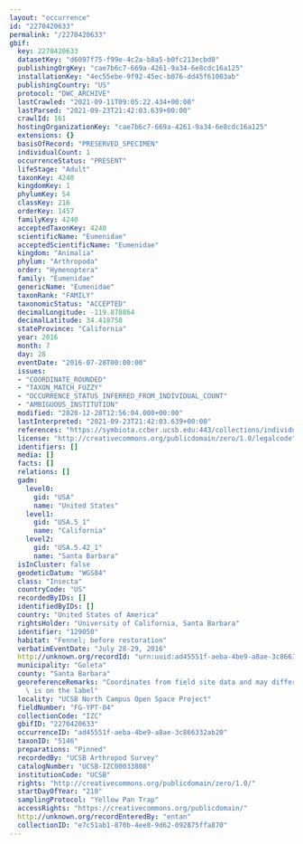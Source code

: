 ```yaml
---
layout: "occurrence"
id: "2270420633"
permalink: "/2270420633"
gbif:
  key: 2270420633
  datasetKey: "d6097f75-f99e-4c2a-b8a5-b0fc213ecbd0"
  publishingOrgKey: "cae7b6c7-669a-4261-9a34-6e8cdc16a125"
  installationKey: "4ec55ebe-9f92-45ec-b076-dd45f61003ab"
  publishingCountry: "US"
  protocol: "DWC_ARCHIVE"
  lastCrawled: "2021-09-11T09:05:22.434+00:00"
  lastParsed: "2021-09-23T21:42:03.639+00:00"
  crawlId: 161
  hostingOrganizationKey: "cae7b6c7-669a-4261-9a34-6e8cdc16a125"
  extensions: {}
  basisOfRecord: "PRESERVED_SPECIMEN"
  individualCount: 1
  occurrenceStatus: "PRESENT"
  lifeStage: "Adult"
  taxonKey: 4240
  kingdomKey: 1
  phylumKey: 54
  classKey: 216
  orderKey: 1457
  familyKey: 4240
  acceptedTaxonKey: 4240
  scientificName: "Eumenidae"
  acceptedScientificName: "Eumenidae"
  kingdom: "Animalia"
  phylum: "Arthropoda"
  order: "Hymenoptera"
  family: "Eumenidae"
  genericName: "Eumenidae"
  taxonRank: "FAMILY"
  taxonomicStatus: "ACCEPTED"
  decimalLongitude: -119.878864
  decimalLatitude: 34.418758
  stateProvince: "California"
  year: 2016
  month: 7
  day: 28
  eventDate: "2016-07-28T00:00:00"
  issues:
  - "COORDINATE_ROUNDED"
  - "TAXON_MATCH_FUZZY"
  - "OCCURRENCE_STATUS_INFERRED_FROM_INDIVIDUAL_COUNT"
  - "AMBIGUOUS_INSTITUTION"
  modified: "2020-12-28T12:56:04.000+00:00"
  lastInterpreted: "2021-09-23T21:42:03.639+00:00"
  references: "https://symbiota.ccber.ucsb.edu:443/collections/individual/index.php?occid=129050"
  license: "http://creativecommons.org/publicdomain/zero/1.0/legalcode"
  identifiers: []
  media: []
  facts: []
  relations: []
  gadm:
    level0:
      gid: "USA"
      name: "United States"
    level1:
      gid: "USA.5_1"
      name: "California"
    level2:
      gid: "USA.5.42_1"
      name: "Santa Barbara"
  isInCluster: false
  geodeticDatum: "WGS84"
  class: "Insecta"
  countryCode: "US"
  recordedByIDs: []
  identifiedByIDs: []
  country: "United States of America"
  rightsHolder: "University of California, Santa Barbara"
  identifier: "129050"
  habitat: "Fennel; before restoration"
  verbatimEventDate: "July 28-29, 2016"
  http://unknown.org/recordId: "urn:uuid:ad45551f-aeba-4be9-a8ae-3c866332ab20"
  municipality: "Goleta"
  county: "Santa Barbara"
  georeferenceRemarks: "Coordinates from field site data and may differ from what\
    \ is on the label"
  locality: "UCSB North Campus Open Space Project"
  fieldNumber: "FG-YPT-04"
  collectionCode: "IZC"
  gbifID: "2270420633"
  occurrenceID: "ad45551f-aeba-4be9-a8ae-3c866332ab20"
  taxonID: "5146"
  preparations: "Pinned"
  recordedBy: "UCSB Arthropod Survey"
  catalogNumber: "UCSB-IZC00033808"
  institutionCode: "UCSB"
  rights: "http://creativecommons.org/publicdomain/zero/1.0/"
  startDayOfYear: "210"
  samplingProtocol: "Yellow Pan Trap"
  accessRights: "https://creativecommons.org/publicdomain/"
  http://unknown.org/recordEnteredBy: "entan"
  collectionID: "e7c51ab1-870b-4ee8-9d62-092875ffa870"
---
```

